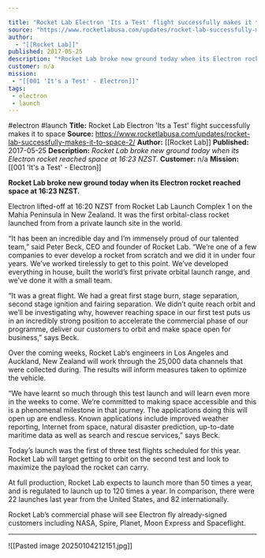 ```yaml
---

title: "Rocket Lab Electron 'Its a Test' flight successfully makes it to space "
source: "https://www.rocketlabusa.com/updates/rocket-lab-successfully-makes-it-to-space-2/"
author:
  - "[[Rocket Lab]]"
published: 2017-05-25
description: "*Rocket Lab broke new ground today when its Electron rocket reached space at 16:23 NZST.*"
customer: n/a
mission:
 - "[[001 'It's a Test' - Electron]]"
tags:
 - electron
 - launch
---
```


#electron #launch
**Title:** Rocket Lab Electron 'Its a Test' flight successfully makes it to space 
**Source:** https://www.rocketlabusa.com/updates/rocket-lab-successfully-makes-it-to-space-2/
**Author:** [[Rocket Lab]]
**Published:** 2017-05-25
**Description:** *Rocket Lab broke new ground today when its Electron rocket reached space at 16:23 NZST.*
**Customer:** n/a
**Mission:** [[001 'It's a Test' - Electron]]

**Rocket Lab broke new ground today when its Electron rocket reached space at 16:23 NZST.**

Electron lifted-off at 16:20 NZST from Rocket Lab Launch Complex 1 on the Mahia Peninsula in New Zealand. It was the first orbital-class rocket launched from from a private launch site in the world.

“It has been an incredible day and I’m immensely proud of our talented team,” said Peter Beck, CEO and founder of Rocket Lab. “We’re one of a few companies to ever develop a rocket from scratch and we did it in under four years. We’ve worked tirelessly to get to this point. We’ve developed everything in house, built the world’s first private orbital launch range, and we’ve done it with a small team.

“It was a great flight. We had a great first stage burn, stage separation, second stage ignition and fairing separation. We didn’t quite reach orbit and we’ll be investigating why, however reaching space in our first test puts us in an incredibly strong position to accelerate the commercial phase of our programme, deliver our customers to orbit and make space open for business,” says Beck.

Over the coming weeks, Rocket Lab’s engineers in Los Angeles and Auckland, New Zealand will work through the 25,000 data channels that were collected during. The results will inform measures taken to optimize the vehicle.

“We have learnt so much through this test launch and will learn even more in the weeks to come. We’re committed to making space accessible and this is a phenomenal milestone in that journey. The applications doing this will open up are endless. Known applications include improved weather reporting, Internet from space, natural disaster prediction, up-to-date maritime data as well as search and rescue services,” says Beck.

Today’s launch was the first of three test flights scheduled for this year. Rocket Lab will target getting to orbit on the second test and look to maximize the payload the rocket can carry.

At full production, Rocket Lab expects to launch more than 50 times a year, and is regulated to launch up to 120 times a year. In comparison, there were 22 launches last year from the United States, and 82 internationally.

Rocket Lab’s commercial phase will see Electron fly already-signed customers including NASA, Spire, Planet, Moon Express and Spaceflight.

---

![[Pasted image 20250104212151.jpg]]